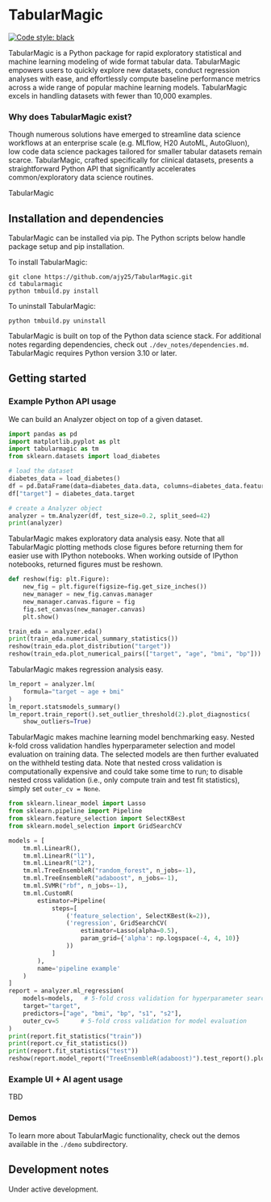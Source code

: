# TabularMagic

[![Code style: black](https://img.shields.io/badge/code%20style-black-000000.svg)](https://github.com/psf/black)

TabularMagic is a Python package for rapid exploratory statistical and machine learning modeling of wide format tabular data. TabularMagic empowers users to quickly explore new datasets, conduct regression analyses with ease, and effortlessly compute baseline performance metrics across a wide range of popular machine learning models. TabularMagic excels in handling datasets with fewer than 10,000 examples. 


### Why does TabularMagic exist?

Though numerous solutions have emerged to streamline data science workflows at an enterprise scale (e.g. MLflow, H20 AutoML, AutoGluon), low code data science packages tailored for smaller tabular datasets remain scarce. TabularMagic, crafted specifically for clinical datasets, presents a straightforward Python API that significantly accelerates common/exploratory data science routines.

TabularMagic 


## Installation and dependencies

TabularMagic can be installed via pip. The Python scripts below handle 
package setup and pip installation. 

To install TabularMagic: 
```
git clone https://github.com/ajy25/TabularMagic.git
cd tabularmagic
python tmbuild.py install
```

To uninstall TabularMagic:
```
python tmbuild.py uninstall
```

TabularMagic is built on top of the Python data science stack. For additional notes regarding dependencies, check out `./dev_notes/dependencies.md`. TabularMagic requires Python version 3.10 or later.

## Getting started

### Example Python API usage

We can build an Analyzer object on top of a given dataset.
```python
import pandas as pd
import matplotlib.pyplot as plt
import tabularmagic as tm
from sklearn.datasets import load_diabetes

# load the dataset
diabetes_data = load_diabetes()
df = pd.DataFrame(data=diabetes_data.data, columns=diabetes_data.feature_names)
df["target"] = diabetes_data.target

# create a Analyzer object
analyzer = tm.Analyzer(df, test_size=0.2, split_seed=42)
print(analyzer)
```

TabularMagic makes exploratory data analysis easy. Note that all TabularMagic plotting methods close figures before returning them for easier use with IPython notebooks. When working outside of IPython notebooks, returned figures must be reshown. 
```python
def reshow(fig: plt.Figure):
    new_fig = plt.figure(figsize=fig.get_size_inches())
    new_manager = new_fig.canvas.manager
    new_manager.canvas.figure = fig
    fig.set_canvas(new_manager.canvas)
    plt.show()

train_eda = analyzer.eda()
print(train_eda.numerical_summary_statistics())
reshow(train_eda.plot_distribution("target"))
reshow(train_eda.plot_numerical_pairs(["target", "age", "bmi", "bp"]))
```

TabularMagic makes regression analysis easy.
```python
lm_report = analyzer.lm(
    formula="target ~ age + bmi"
)
lm_report.statsmodels_summary()
lm_report.train_report().set_outlier_threshold(2).plot_diagnostics(
    show_outliers=True)
```

TabularMagic makes machine learning model benchmarking easy. Nested k-fold cross validation handles hyperparameter selection and model evaluation on training data. The selected models are then further evaluated on the withheld testing data. Note that nested cross validation is computationally expensive and could take some time to run; to disable nested cross validation (i.e., only compute train and test fit statistics), simply set `outer_cv = None`.
```python
from sklearn.linear_model import Lasso
from sklearn.pipeline import Pipeline
from sklearn.feature_selection import SelectKBest
from sklearn.model_selection import GridSearchCV

models = [
    tm.ml.LinearR(),
    tm.ml.LinearR("l1"),
    tm.ml.LinearR("l2"),
    tm.ml.TreeEnsembleR("random_forest", n_jobs=-1),
    tm.ml.TreeEnsembleR("adaboost", n_jobs=-1),
    tm.ml.SVMR("rbf", n_jobs=-1),
    tm.ml.CustomR(
        estimator=Pipeline(
            steps=[
                ('feature_selection', SelectKBest(k=2)),
                ('regression', GridSearchCV(
                    estimator=Lasso(alpha=0.5),
                    param_grid={'alpha': np.logspace(-4, 4, 10)}
                ))
            ]
        ),
        name='pipeline example'
    )
]
report = analyzer.ml_regression(
    models=models,   # 5-fold cross validation for hyperparameter search
    target="target",
    predictors=["age", "bmi", "bp", "s1", "s2"],
    outer_cv=5      # 5-fold cross validation for model evaluation
)
print(report.fit_statistics("train"))
print(report.cv_fit_statistics())
print(report.fit_statistics("test"))
reshow(report.model_report("TreeEnsembleR(adaboost)").test_report().plot_obs_vs_pred())
```

### Example UI + AI agent usage

TBD



### Demos

To learn more about TabularMagic functionality, check out the demos available in
the `./demo` subdirectory. 



## Development notes

Under active development. 









